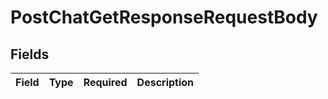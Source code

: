 # PostChatGetResponseRequestBody


## Fields

| Field       | Type        | Required    | Description |
| ----------- | ----------- | ----------- | ----------- |